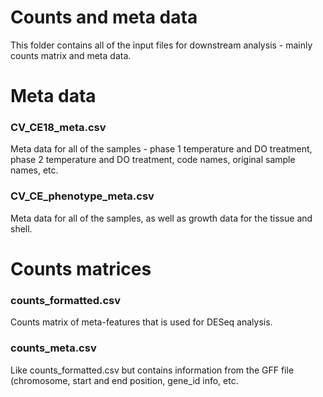 # Counts and meta data
This folder contains all of the input files for downstream analysis - mainly counts matrix and meta data.


# Meta data

### CV_CE18_meta.csv
Meta data for all of the samples - phase 1 temperature and DO treatment, phase 2 temperature and DO treatment, code names, original sample names, etc.

### CV_CE_phenotype_meta.csv
Meta data for all of the samples, as well as growth data for the tissue and shell.


# Counts matrices

### counts_formatted.csv
Counts matrix of meta-features that is used for DESeq analysis.

### counts_meta.csv
Like counts_formatted.csv but contains information from the GFF file (chromosome, start and end position, gene_id info, etc.
